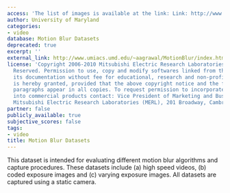 ```yaml
---
access: 'The list of images is available at the link: Link: http://www.umiacs.umd.edu/~aagrawal/MotionBlur/index.html'
author: University of Maryland
categories:
- video
database: Motion Blur Datasets
deprecated: true
excerpt: ''
external_link: http://www.umiacs.umd.edu/~aagrawal/MotionBlur/index.html
license: 'Copyright 2006-2010 Mitsubishi Electric Research Laboratories All Rights
  Reserved. Permission to use, copy and modify softwares linked from this page and
  its documentation without fee for educational, research and non-profit purposes,
  is hereby granted, provided that the above copyright notice and the following three
  paragraphs appear in all copies. To request permission to incorporate this software
  into commercial products contact: Vice President of Marketing and Business Development;
  Mitsubishi Electric Research Laboratories (MERL), 201 Broadway, Cambridge, MA 02139.'
partner: false
publicly_available: true
subjective_scores: false
tags:
- video
title: Motion Blur Datasets
---
```


This dataset is intended for evaluating different motion blur algorithms and capture procedures. These datasets include (a) high speed videos, (b) coded exposure images and (c) varying exposure images. All datasets are captured using a static camera.